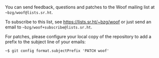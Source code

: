 You can send feedback, questions and patches to the Woof mailing list
at `~bzg/woof@lists.sr.ht`.

To subscribe to this list, see <https://lists.sr.ht/~bzg/woof> or just
send an email to `~bzg/woof+subscribe@lists.sr.ht`.

For patches, please configure your local copy of the repository to add
a prefix to the subject line of your emails:

    ~$ git config format.subjectPrefix 'PATCH woof'
